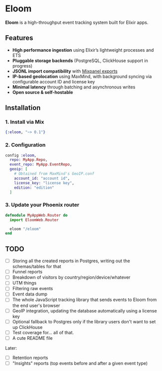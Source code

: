 # Eloom

**Eloom** is a high-throughput event tracking system built for Elixir apps.

## Features

* **High performance ingestion** using Elixir’s lightweight processes and ETS
* **Pluggable storage backends** (PostgreSQL, ClickHouse support in progress)
* **JSONL import compatibility** with [Mixpanel exports](https://docs.mixpanel.com/docs/data-exports/exporting-raw-data)
* **IP-based geolocation** using MaxMind, with background syncing via configurable account ID and license key
* **Minimal latency** through batching and asynchronous writes
* **Open source & self-hostable**

## Installation

### 1. Install via Mix

```elixir
{:eloom, "~> 0.1"}
```

### 2. Configuration

```elixir
config :eloom,
  repo: MyApp.Repo,
  event_repo: MyApp.EventRepo,
  geoip: [
    # Obtained from MaxMind's GeoIP.conf
    account_id: "account id",
    license_key: "license key",
    edition: "edition"
  ]
```

### 3. Update your Phoenix router

```elixir
defmodule MyAppWeb.Router do
  import EloomWeb.Router

  eloom "/eloom"
end
```

## TODO

- [ ] Storing all the created reports in Postgres, writing out the schemas/tables for that
- [ ] Funnel reports
- [ ] Breakdown of visitors by country/region/device/whatever
- [ ] UTM things
- [ ] Filtering raw events
- [ ] Event data dump
- [ ] The whole JavaScript tracking library that sends events to Eloom from the end user's browser
- [ ] GeoIP integration, updating the database automatically using a license key
- [ ] Optional fallback to Postgres only if the library users don't want to set up ClickHouse
- [ ] Test coverage for... all of that.
- [ ] A cute README file

Later:

- [ ] Retention reports
- [ ] "Insights" reports (top events before and after a given event type)
